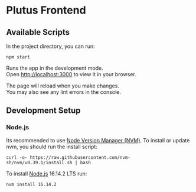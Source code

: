 # Plutus Frontend
## Available Scripts

In the project directory, you can run:

```
npm start
```

Runs the app in the development mode.\
Open [http://localhost:3000](http://localhost:3000) to view it in your browser.

The page will reload when you make changes.\
You may also see any lint errors in the console.

## Development Setup
### Node.js
Its recommended to use [Node Version Manager (NVM)](https://github.com/nvm-sh/nvm). To install or update nvm, you should run the install script:
```
curl -o- https://raw.githubusercontent.com/nvm-sh/nvm/v0.39.1/install.sh | bash
```
To install [Node.js](https://nodejs.org/) 16.14.2 LTS run:
```
nvm install 16.14.2
```